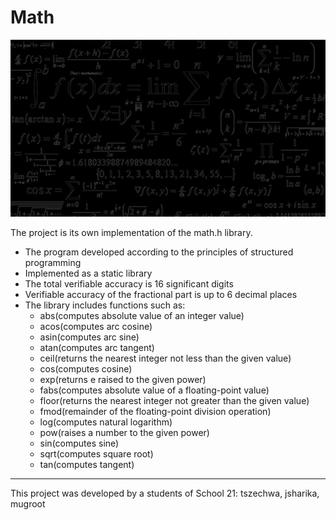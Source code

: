 # Math
![MATH](./images/math.webp)

The project is its own implementation of the math.h library.

* The program developed according to the principles of structured programming
* Implemented as a static library
* The total verifiable accuracy is 16 significant digits
* Verifiable accuracy of the fractional part is up to 6 decimal places
* The library includes functions such as:
  + abs(computes absolute value of an integer value)
  + acos(computes arc cosine)
  + asin(computes arc sine)
  + atan(computes arc tangent)
  + ceil(returns the nearest integer not less than the given value)
  + cos(computes cosine)
  + exp(returns e raised to the given power)
  + fabs(computes absolute value of a floating-point value)
  + floor(returns the nearest integer not greater than the given value)
  + fmod(remainder of the floating-point division operation)
  + log(computes natural logarithm)
  + pow(raises a number to the given power)
  + sin(computes sine)
  + sqrt(computes square root)
  + tan(computes tangent)

***

This project was developed by a students of School 21: tszechwa, jsharika, mugroot
